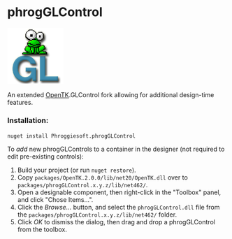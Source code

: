phrogGLControl
======

![phrogGLControl logo](Logo.png)

An extended [OpenTK](https://opentk.github.io/).GLControl fork allowing for additional design-time features.

### Installation:

`nuget install Phroggiesoft.phrogGLControl`

To *add* new phrogGLControls to a container in the designer (not required to edit pre-existing controls):
   1. Build your project (or run `nuget restore`).
   2. Copy `packages/OpenTK.2.0.0/lib/net20/OpenTK.dll` over to `packages/phrogGLControl.x.y.z/lib/net462/`.
   3. Open a designable component, then right-click in the "Toolbox" panel, and click "Chose Items...".
   4. Click the *Browse...* button, and select the `phrogGLControl.dll` file from the `packages/phrogGLControl.x.y.z/lib/net462/` folder.
   5. Click *OK* to dismiss the dialog, then drag and drop a phrogGLControl from the toolbox.

